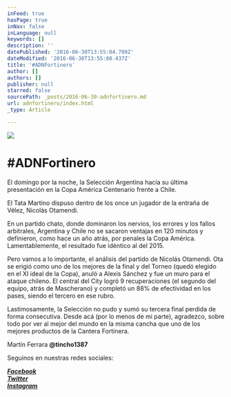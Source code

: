 ```yaml
---
inFeed: true
hasPage: true
inNav: false
inLanguage: null
keywords: []
description: ''
datePublished: '2016-06-30T13:55:04.709Z'
dateModified: '2016-06-30T13:55:00.437Z'
title: '#ADNFortinero'
author: []
authors: []
publisher: null
starred: false
sourcePath: _posts/2016-06-30-adnfortinero.md
url: adnfortinero/index.html
_type: Article

---
```

![](https://the-grid-user-content.s3-us-west-2.amazonaws.com/98cb22ea-7628-4751-89a3-545548e5f14d.jpg)

# \#ADNFortinero

El domingo por la noche, la Selección Argentina hacía su última presentación en la Copa América Centenario frente a Chile. 

El Tata Martino dispuso dentro de los once un jugador de la entraña de Vélez, Nicolás Otamendi.

En un partido chato, donde dominaron los nervios, los errores y los fallos arbitrales, Argentina y Chile no se sacaron ventajas en 120 minutos y definieron, como hace un año atrás, por penales la Copa América. Lamentablemente, el resultado fue idéntico al del 2015\.

Pero vamos a lo importante, el análisis del partido de Nicolás Otamendi. Ota se erigió como uno de los mejores de la final y del Torneo (quedó elegido en el XI ideal de la Copa), anuló a Alexis Sánchez y fue un muro para el ataque chileno. El central del City logró 9 recuperaciones (el segundo del equipo, atrás de Mascherano) y completó un 88% de efectividad en los pases, siendo el tercero en ese rubro.

Lastimosamente, la Selección no pudo y sumó su tercera final perdida de forma consecutiva. Desde acá (por lo menos de mi parte), agradezco, sobre todo por ver al mejor del mundo en la misma cancha que uno de los mejores productos de la Cantera Fortinera.

Martín Ferrara **@tincho1387**

Seguinos en nuestras redes sociales:

_**[Facebook][0]**_  
_**[Twitter][1]**_  
_**[Instagram][2]**_

[0]: https://www.facebook.com/pasionfortineraoficial/
[1]: https://twitter.com/PasionFortinera
[2]: https://www.instagram.com/pasionfortinera/
